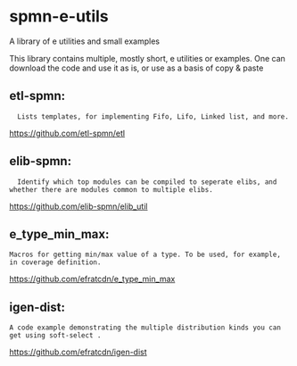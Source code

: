 # spmn-e-utils
A library of e utilities and small examples

This library contains multiple, mostly short, e utilities or examples. One can download the code and use it as is, or use as a basis of copy & paste



  etl-spmn: 
  --------
  
      Lists templates, for implementing Fifo, Lifo, Linked list, and more.
  https://github.com/etl-spmn/etl 
    
      
      
      
      

 
 elib-spmn:
 ----------
      Identify which top modules can be compiled to seperate elibs, and whether there are modules common to multiple elibs.
https://github.com/elib-spmn/elib_util
     

e_type_min_max:
---------------
	Macros for getting min/max value of a type. To be used, for example, in coverage definition.
https://github.com/efratcdn/e_type_min_max
      

igen-dist:
----------
	A code example demonstrating the multiple distribution kinds you can get using soft-select .
https://github.com/efratcdn/igen-dist
